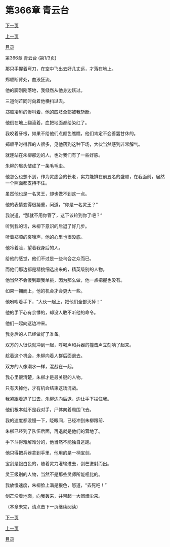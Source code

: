 <h1>第366章  青云台</h1>
            <div><p><a href="./1096_%E7%AC%AC366%E7%AB%A0_%E9%9D%92%E4%BA%91%E5%8F%B0.md">下一页</a></p><p><a href="./1094_%E7%AC%AC365%E7%AB%A0_%E8%A7%84%E5%88%99.md">上一页</a></p><p><a href="../">目录</a></p></div>
            <div><p>第366章  青云台 (第1/3页)</p><p>那只手握着弯刀，在空中飞出去好几丈远，才落在地上。</p><p>郑顺断臂处，血液狂流。</p><p>他的脚刚刚落地，我倏然从他身边跃过。</p><p>三道剑芒同时向着他横扫过去。</p><p>郑顺凄厉的惨叫着，他的四肢全部被我斩断。</p><p>他倒在地上翻滚着，血把地面都给染红了。</p><p>我咬着牙根，如果不给他们点颜色瞧瞧，他们肯定不会善罢甘休的。</p><p>郑顺平时得罪的人很多，见他落到这种下场，大伙当然感到非常解气。</p><p>就连站在朱柳那边的人，也对我们有了一些好感。</p><p>朱柳的眉头皱成了一条毛毛虫。</p><p>他怎么也想不到，作为灵虚会的长老，实力能排在前五名的盛顺，在我面前，居然一个照面都支持不住。</p><p>虽然他也是一名灵王，却也做不到这一点。</p><p>他的表情变得很凝重，问道，“你是一名灵王？”</p><p>我说道，“那就不用你管了，这下该轮到你了吧？”</p><p>听到我的话，朱柳下意识的后退了好几步。</p><p>听着郑顺的哀嚎声，他的心里也很没底。</p><p>他冷着脸，望着我身后的人。</p><p>给他的感觉，他们不过是一些乌合之众而已。</p><p>而他们那边都是精挑细选出来的，精英级别的人物。</p><p>他当然不会傻到跟我单挑，因为那么做，他一点把握也没有。</p><p>如果一拥而上，他的机会才会更大一些。</p><p>他吩咐着手下，“大伙一起上，把他们全部灭掉！”</p><p>他的手下心有余悸的，却没人敢不听他的命令。</p><p>他们一起向这边冲来。</p><p>我身后的人已经做好了准备。</p><p>双方的人很快就冲到一起，呼喝声和兵器的撞击声立刻响了起来。</p><p>趁着这个机会，朱柳向着人群后面退去。</p><p>双方的人像潮水一样，混战在一起。</p><p>我心里很清楚，朱柳才是最关键的人物。</p><p>只有灭掉他，才有机会结束这场混战。</p><p>我紧跟着追了过去，朱柳边向后退，边让手下拦住我。</p><p>他们根本就不是我对手，尸体向着周围飞去。</p><p>我的速度都没慢一下，眨眼间，已经冲到朱柳跟前、</p><p>朱柳已经到了队伍后面，再退就是他们的营地了。</p><p>手下斗得难解难分的，他当然不能独自逃跑。</p><p>他只得把兵器拿到手里，他用的是一柄宝剑。</p><p>宝剑是银白色的，随着灵力灌输进去，剑芒迸射而出。</p><p>灵王级别的人物，当然不是那些灵师所能相比的。</p><p>我放慢速度，朱柳脸上满是狠色，怒道，“去死吧！”</p><p>剑芒沿着地面，向我轰来，并带起一大团烟尘来。</p><p>（本章未完，请点击下一页继续阅读）</p></div>
            <div><p><a href="./1096_%E7%AC%AC366%E7%AB%A0_%E9%9D%92%E4%BA%91%E5%8F%B0.md">下一页</a></p><p><a href="./1094_%E7%AC%AC365%E7%AB%A0_%E8%A7%84%E5%88%99.md">上一页</a></p><p><a href="../">目录</a></p></div>